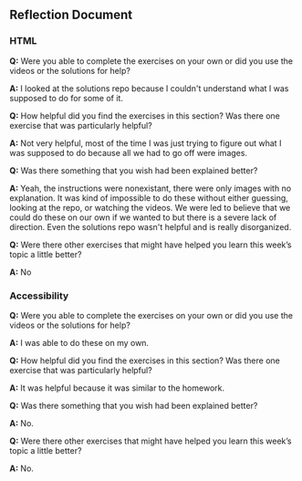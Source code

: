 ## Reflection Document

### HTML

**Q:** Were you able to complete the exercises on your own or did you use the
videos or the solutions for help?

**A:** I looked at the solutions repo because I couldn't understand what I was supposed to do for some of it.

**Q:** How helpful did you find the exercises in this section? Was there one
exercise that was particularly helpful?

**A:** Not very helpful, most of the time I was just trying to figure out what I was supposed to do because all we had to go off were images.

**Q:** Was there something that you wish had been explained better?

**A:** Yeah, the instructions were nonexistant, there were only images with no explanation. It was kind of impossible to do these without either guessing, looking at the repo, or watching the videos. We were led to believe that we could do these on our own if we wanted to but there is a severe lack of direction. Even the solutions repo wasn't helpful and is really disorganized.

**Q:** Were there other exercises that might have helped you learn this week’s
topic a little better?

**A:** No

### Accessibility

**Q:** Were you able to complete the exercises on your own or did you use the
videos or the solutions for help?

**A:** I was able to do these on my own.

**Q:** How helpful did you find the exercises in this section? Was there one
exercise that was particularly helpful?

**A:** It was helpful because it was similar to the homework.

**Q:** Was there something that you wish had been explained better?

**A:** No.

**Q:** Were there other exercises that might have helped you learn this week’s
topic a little better?

**A:** No.